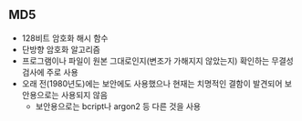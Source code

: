 ## MD5
* 128비트 암호화 해시 함수
* 단방향 암호화 알고리즘
* 프로그램이나 파일이 원본 그대로인지(변조가 가해지지 않았는지) 확인하는 무결성 검사에 주로 사용
* 오래 전(1980년도)에는 보안에도 사용했으나 현재는 치명적인 결함이 발견되어 보안용으로는 사용되지 않음
  * 보안용으로는 bcript나 argon2 등 다른 것을 사용